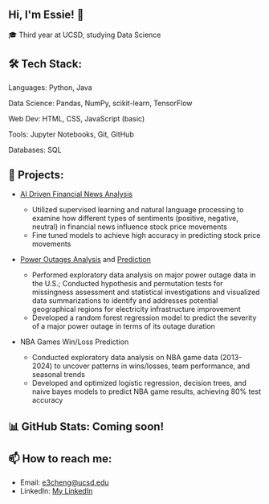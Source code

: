 ## Hi, I'm Essie! 👋

<!--
**essiecheng/essiecheng** is a ✨ _special_ ✨ repository because its `README.md` (this file) appears on your GitHub profile.

Here are some ideas to get you started:

- 🔭 I’m currently working on ...
- 🌱 I’m currently learning ...
- 👯 I’m looking to collaborate on ...
- 🤔 I’m looking for help with ...
- 💬 Ask me about ...
- 📫 How to reach me: ...
- 😄 Pronouns: ...
- ⚡ Fun fact: ...
-->
🎓 Third year at UCSD, studying Data Science

## 🛠 Tech Stack:
Languages: Python, Java

Data Science: Pandas, NumPy, scikit-learn, TensorFlow

Web Dev: HTML, CSS, JavaScript (basic)

Tools: Jupyter Notebooks, Git, GitHub

Databases: SQL

## 🚀 Projects:
- [AI Driven Financial News Analysis](https://github.com/NDriDiby/AI-ML-Studio)
  - Utilized supervised learning and natural language processing to examine how different types of sentiments (positive,
negative, neutral) in financial news influence stock price movements
  - Fine tuned models to achieve high accuracy in
predicting stock price movements

- [Power Outages Analysis](https://essiecheng.github.io/Power-Outage-Analysis/) and [Prediction](https://essiecheng.github.io/Power-Outages-Prediction/)  
  - Performed exploratory data analysis on major power outage data in the U.S.; Conducted hypothesis and permutation tests for
missingness assessment and statistical investigations and visualized data summarizations to identify and addresses potential
geographical regions for electricity infrastructure improvement
  - Developed a random forest regression model to predict the severity of a major power outage in terms of its outage duration

- NBA Games Win/Loss Prediction
  - Conducted exploratory data analysis on NBA game data (2013-2024) to uncover patterns in wins/losses, team performance,
and seasonal trends
  - Developed and optimized logistic regression, decision trees, and naive bayes models to predict NBA game results, achieving
80% test accuracy

## 📊 GitHub Stats: Coming soon! 

## 📫 How to reach me:
- Email: e3cheng@ucsd.edu
- LinkedIn: [My LinkedIn](www.linkedin.com/in/essie-cheng-8b6666298)
  
